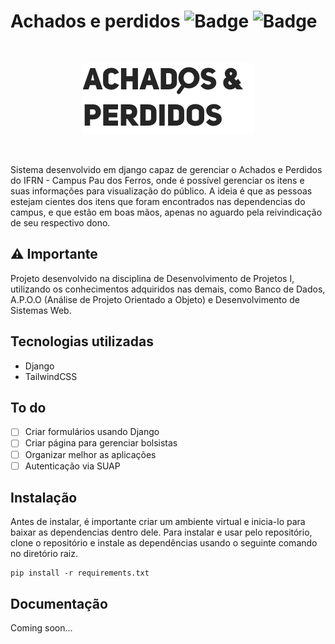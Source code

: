 # Achados e perdidos ![Badge](https://img.shields.io/static/v1?label=tailwindcss&message=v3.1.8&color=lightblue&style=flat&logo=TAILWINDCSS)  ![Badge](https://img.shields.io/static/v1?label=django&message=v4.1.3&color=darkgreen&style=flat&logo=DJANGO)
 
<br />
<p align="center">
  <img src="https://github.com/ImFelippe365/lost-and-found/blob/main/static/svg/logo.svg" />
</p>
<br />

Sistema desenvolvido em django capaz de gerenciar o Achados e Perdidos do IFRN - Campus Pau dos Ferros, onde é possível gerenciar os itens e suas informações para 
visualização do público. A ideia é que as pessoas estejam cientes dos itens que foram encontrados nas dependencias do campus, e que estão em boas mãos, apenas no
aguardo pela reivindicação de seu respectivo dono.

## ⚠️ Importante

Projeto desenvolvido na disciplina de Desenvolvimento de Projetos I, utilizando os conhecimentos adquiridos nas demais, como Banco de Dados,
A.P.O.O (Análise de Projeto Orientado a Objeto) e Desenvolvimento de Sistemas Web. 

## Tecnologias utilizadas

- Django
- TailwindCSS

## To do

- [ ] Criar formulários usando Django
- [ ] Criar página para gerenciar bolsistas
- [ ] Organizar melhor as aplicações
- [ ] Autenticação via SUAP

## Instalação

Antes de instalar, é importante criar um ambiente virtual e inicia-lo para baixar as dependencias dentro dele.
Para instalar e usar pelo repositório, clone o repositório e instale as dependências usando o seguinte comando no diretório raiz.

```
pip install -r requirements.txt
```

## Documentação

Coming soon...
